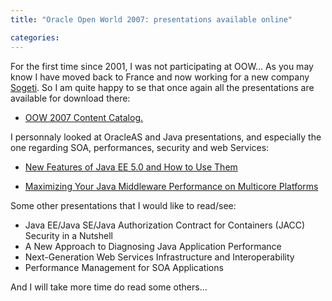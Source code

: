 ```yaml
---
title: "Oracle Open World 2007: presentations available online"

categories:
---
```

For the first time since 2001, I was not participating at OOW... As you may know I have moved back to France and now working for a new company [Sogeti](http://www.sogeti.com/). So I am quite happy to se that once again all the presentations are available for download there:

* [OOW 2007 Content Catalog.](http://www28.cplan.com/cc176/catalog.jsp)

I personnaly looked at OracleAS and Java presentations, and especially the one regarding SOA, performances, security and web Services:

* [New Features of Java EE 5.0 and How to Use Them](http://cboracle:oraclec6@www28.cplan.com/cbo_export/PS_S291388_291388_176-1_FIN_v3.pdf)

* [Maximizing Your Java Middleware Performance on Multicore Platforms](http://cboracle:oraclec6@www28.cplan.com/cbo_export/PS_S292174_292174_176-1_FIN_v2.pdf)

Some other presentations that I would like to read/see:

* Java EE/Java SE/Java Authorization Contract for Containers (JACC) Security in a Nutshell
* A New Approach to Diagnosing Java Application Performance
* Next-Generation Web Services Infrastructure and Interoperability
* Performance Management for SOA Applications

And I will take more time do read some others...
